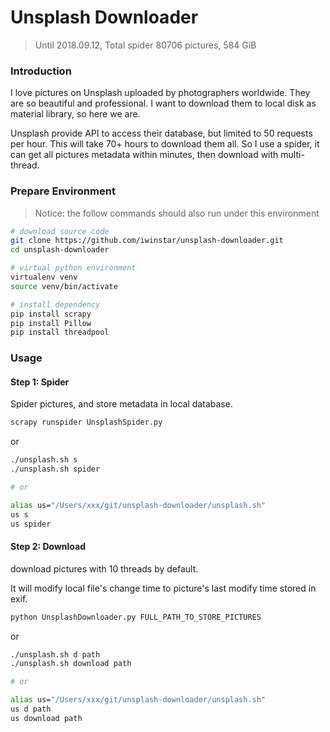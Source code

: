 # Unsplash Downloader

> Until 2018.09.12, Total spider 80706 pictures, 584 GiB

### Introduction
I love pictures on Unsplash uploaded by photographers worldwide. They are so beautiful and professional. I want to download them to local disk as material library, so here we are.

Unsplash provide API to access their database, but limited to 50 requests per hour. This will take 70+ hours to download them all. So I use a spider, it can get all pictures metadata within minutes, then download with multi-thread. 

### Prepare Environment

> Notice: the follow commands should also run under this environment

```bash
# download source code
git clone https://github.com/iwinstar/unsplash-downloader.git
cd unsplash-downloader

# virtual python environment
virtualenv venv
source venv/bin/activate

# install dependency
pip install scrapy
pip install Pillow
pip install threadpool
```

### Usage
#### Step 1: Spider

Spider pictures, and store metadata in local database.

```bash
scrapy runspider UnsplashSpider.py
```

or

```bash
./unsplash.sh s
./unsplash.sh spider

# or

alias us="/Users/xxx/git/unsplash-downloader/unsplash.sh"
us s
us spider
```

#### Step 2: Download

download pictures with 10 threads by default. 

It will modify local file's change time to picture's last modify time stored in exif.

```bash
python UnsplashDownloader.py FULL_PATH_TO_STORE_PICTURES
```

or

```bash
./unsplash.sh d path
./unsplash.sh download path

# or

alias us="/Users/xxx/git/unsplash-downloader/unsplash.sh"
us d path
us download path
```
